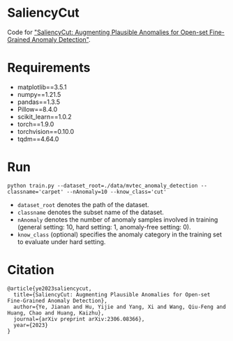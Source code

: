# SaliencyCut

Code for ["SaliencyCut: Augmenting Plausible Anomalies for Open-set Fine-Grained Anomaly Detection"](http://arxiv.org/abs/2306.08366).

# Requirements
* matplotlib==3.5.1  
* numpy==1.21.5  
* pandas==1.3.5  
* Pillow==8.4.0  
* scikit_learn==1.0.2  
* torch==1.9.0  
* torchvision==0.10.0  
* tqdm==4.64.0

# Run
```
python train.py --dataset_root=./data/mvtec_anomaly_detection --classname='carpet' --nAnomaly=10 --know_class='cut'
```
* ```dataset_root``` denotes the path of the dataset.
* ```classname``` denotes the subset name of the dataset.
* ```nAnomaly``` denotes the number of anomaly samples involved in training (general setting: 10, hard setting: 1, anomaly-free setting: 0).
* ```know_class``` (optional) specifies the anomaly category in the training set to evaluate under hard setting.

# Citation
```
@article{ye2023saliencycut,
  title={SaliencyCut: Augmenting Plausible Anomalies for Open-set Fine-Grained Anomaly Detection},
  author={Ye, Jianan and Hu, Yijie and Yang, Xi and Wang, Qiu-Feng and Huang, Chao and Huang, Kaizhu},
  journal={arXiv preprint arXiv:2306.08366},
  year={2023}
}
```
